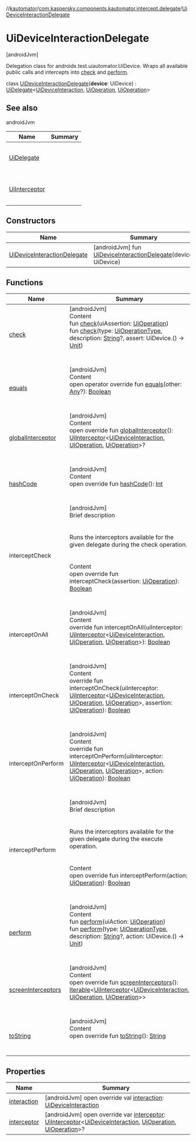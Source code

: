 //[kautomator](../../index.md)/[com.kaspersky.components.kautomator.intercept.delegate](../index.md)/[UiDeviceInteractionDelegate](index.md)



# UiDeviceInteractionDelegate  
 [androidJvm] 

Delegation class for androidx.test.uiautomator.UiDevice. Wraps all available public calls and intercepts into [check](check.md) and [perform](perform.md).

class [UiDeviceInteractionDelegate](index.md)(**device**: UiDevice) : [UiDelegate](../-ui-delegate/index.md)<[UiDeviceInteraction](../../com.kaspersky.components.kautomator.intercept.interaction/-ui-device-interaction/index.md), [UiOperation](../../com.kaspersky.components.kautomator.intercept.operation/-ui-operation/index.md)<UiDevice>, [UiOperation](../../com.kaspersky.components.kautomator.intercept.operation/-ui-operation/index.md)<UiDevice>>    


## See also  
  
androidJvm  
  
|  Name|  Summary| 
|---|---|
| [UiDelegate](../-ui-delegate/index.md)| <br><br><br><br>
| [UiInterceptor](../../com.kaspersky.components.kautomator.intercept.base/-ui-interceptor/index.md)| <br><br><br><br>
  


## Constructors  
  
|  Name|  Summary| 
|---|---|
| [UiDeviceInteractionDelegate](-ui-device-interaction-delegate.md)|  [androidJvm] fun [UiDeviceInteractionDelegate](-ui-device-interaction-delegate.md)(device: UiDevice)   <br>


## Functions  
  
|  Name|  Summary| 
|---|---|
| [check](check.md)| [androidJvm]  <br>Content  <br>fun [check](check.md)(uiAssertion: [UiOperation](../../com.kaspersky.components.kautomator.intercept.operation/-ui-operation/index.md)<UiDevice>)  <br>fun [check](check.md)(type: [UiOperationType](../../com.kaspersky.components.kautomator.intercept.operation/-ui-operation-type/index.md), description: [String](https://kotlinlang.org/api/latest/jvm/stdlib/kotlin/-string/index.html)?, assert: UiDevice.() -> [Unit](https://kotlinlang.org/api/latest/jvm/stdlib/kotlin/-unit/index.html))  <br><br><br>
| [equals](https://kotlinlang.org/api/latest/jvm/stdlib/kotlin/-any/equals.html)| [androidJvm]  <br>Content  <br>open operator override fun [equals](https://kotlinlang.org/api/latest/jvm/stdlib/kotlin/-any/equals.html)(other: [Any](https://kotlinlang.org/api/latest/jvm/stdlib/kotlin/-any/index.html)?): [Boolean](https://kotlinlang.org/api/latest/jvm/stdlib/kotlin/-boolean/index.html)  <br><br><br>
| [globalInterceptor](global-interceptor.md)| [androidJvm]  <br>Content  <br>open override fun [globalInterceptor](global-interceptor.md)(): [UiInterceptor](../../com.kaspersky.components.kautomator.intercept.base/-ui-interceptor/index.md)<[UiDeviceInteraction](../../com.kaspersky.components.kautomator.intercept.interaction/-ui-device-interaction/index.md), [UiOperation](../../com.kaspersky.components.kautomator.intercept.operation/-ui-operation/index.md)<UiDevice>, [UiOperation](../../com.kaspersky.components.kautomator.intercept.operation/-ui-operation/index.md)<UiDevice>>?  <br><br><br>
| [hashCode](https://kotlinlang.org/api/latest/jvm/stdlib/kotlin/-any/hash-code.html)| [androidJvm]  <br>Content  <br>open override fun [hashCode](https://kotlinlang.org/api/latest/jvm/stdlib/kotlin/-any/hash-code.html)(): [Int](https://kotlinlang.org/api/latest/jvm/stdlib/kotlin/-int/index.html)  <br><br><br>
| interceptCheck| [androidJvm]  <br>Brief description  <br><br><br>Runs the interceptors available for the given delegate during the check operation.<br><br>  <br>Content  <br>open override fun interceptCheck(assertion: [UiOperation](../../com.kaspersky.components.kautomator.intercept.operation/-ui-operation/index.md)<UiDevice>): [Boolean](https://kotlinlang.org/api/latest/jvm/stdlib/kotlin/-boolean/index.html)  <br><br><br>
| interceptOnAll| [androidJvm]  <br>Content  <br>override fun interceptOnAll(uiInterceptor: [UiInterceptor](../../com.kaspersky.components.kautomator.intercept.base/-ui-interceptor/index.md)<[UiDeviceInteraction](../../com.kaspersky.components.kautomator.intercept.interaction/-ui-device-interaction/index.md), [UiOperation](../../com.kaspersky.components.kautomator.intercept.operation/-ui-operation/index.md)<UiDevice>, [UiOperation](../../com.kaspersky.components.kautomator.intercept.operation/-ui-operation/index.md)<UiDevice>>): [Boolean](https://kotlinlang.org/api/latest/jvm/stdlib/kotlin/-boolean/index.html)  <br><br><br>
| interceptOnCheck| [androidJvm]  <br>Content  <br>override fun interceptOnCheck(uiInterceptor: [UiInterceptor](../../com.kaspersky.components.kautomator.intercept.base/-ui-interceptor/index.md)<[UiDeviceInteraction](../../com.kaspersky.components.kautomator.intercept.interaction/-ui-device-interaction/index.md), [UiOperation](../../com.kaspersky.components.kautomator.intercept.operation/-ui-operation/index.md)<UiDevice>, [UiOperation](../../com.kaspersky.components.kautomator.intercept.operation/-ui-operation/index.md)<UiDevice>>, assertion: [UiOperation](../../com.kaspersky.components.kautomator.intercept.operation/-ui-operation/index.md)<UiDevice>): [Boolean](https://kotlinlang.org/api/latest/jvm/stdlib/kotlin/-boolean/index.html)  <br><br><br>
| interceptOnPerform| [androidJvm]  <br>Content  <br>override fun interceptOnPerform(uiInterceptor: [UiInterceptor](../../com.kaspersky.components.kautomator.intercept.base/-ui-interceptor/index.md)<[UiDeviceInteraction](../../com.kaspersky.components.kautomator.intercept.interaction/-ui-device-interaction/index.md), [UiOperation](../../com.kaspersky.components.kautomator.intercept.operation/-ui-operation/index.md)<UiDevice>, [UiOperation](../../com.kaspersky.components.kautomator.intercept.operation/-ui-operation/index.md)<UiDevice>>, action: [UiOperation](../../com.kaspersky.components.kautomator.intercept.operation/-ui-operation/index.md)<UiDevice>): [Boolean](https://kotlinlang.org/api/latest/jvm/stdlib/kotlin/-boolean/index.html)  <br><br><br>
| interceptPerform| [androidJvm]  <br>Brief description  <br><br><br>Runs the interceptors available for the given delegate during the execute operation.<br><br>  <br>Content  <br>open override fun interceptPerform(action: [UiOperation](../../com.kaspersky.components.kautomator.intercept.operation/-ui-operation/index.md)<UiDevice>): [Boolean](https://kotlinlang.org/api/latest/jvm/stdlib/kotlin/-boolean/index.html)  <br><br><br>
| [perform](perform.md)| [androidJvm]  <br>Content  <br>fun [perform](perform.md)(uiAction: [UiOperation](../../com.kaspersky.components.kautomator.intercept.operation/-ui-operation/index.md)<UiDevice>)  <br>fun [perform](perform.md)(type: [UiOperationType](../../com.kaspersky.components.kautomator.intercept.operation/-ui-operation-type/index.md), description: [String](https://kotlinlang.org/api/latest/jvm/stdlib/kotlin/-string/index.html)?, action: UiDevice.() -> [Unit](https://kotlinlang.org/api/latest/jvm/stdlib/kotlin/-unit/index.html))  <br><br><br>
| [screenInterceptors](screen-interceptors.md)| [androidJvm]  <br>Content  <br>open override fun [screenInterceptors](screen-interceptors.md)(): [Iterable](https://kotlinlang.org/api/latest/jvm/stdlib/kotlin.collections/-iterable/index.html)<[UiInterceptor](../../com.kaspersky.components.kautomator.intercept.base/-ui-interceptor/index.md)<[UiDeviceInteraction](../../com.kaspersky.components.kautomator.intercept.interaction/-ui-device-interaction/index.md), [UiOperation](../../com.kaspersky.components.kautomator.intercept.operation/-ui-operation/index.md)<UiDevice>, [UiOperation](../../com.kaspersky.components.kautomator.intercept.operation/-ui-operation/index.md)<UiDevice>>>  <br><br><br>
| [toString](https://kotlinlang.org/api/latest/jvm/stdlib/kotlin/-any/to-string.html)| [androidJvm]  <br>Content  <br>open override fun [toString](https://kotlinlang.org/api/latest/jvm/stdlib/kotlin/-any/to-string.html)(): [String](https://kotlinlang.org/api/latest/jvm/stdlib/kotlin/-string/index.html)  <br><br><br>


## Properties  
  
|  Name|  Summary| 
|---|---|
| [interaction](index.md#com.kaspersky.components.kautomator.intercept.delegate/UiDeviceInteractionDelegate/interaction/#/PointingToDeclaration/)|  [androidJvm] open override val [interaction](index.md#com.kaspersky.components.kautomator.intercept.delegate/UiDeviceInteractionDelegate/interaction/#/PointingToDeclaration/): [UiDeviceInteraction](../../com.kaspersky.components.kautomator.intercept.interaction/-ui-device-interaction/index.md)   <br>
| [interceptor](index.md#com.kaspersky.components.kautomator.intercept.delegate/UiDeviceInteractionDelegate/interceptor/#/PointingToDeclaration/)|  [androidJvm] open override var [interceptor](index.md#com.kaspersky.components.kautomator.intercept.delegate/UiDeviceInteractionDelegate/interceptor/#/PointingToDeclaration/): [UiInterceptor](../../com.kaspersky.components.kautomator.intercept.base/-ui-interceptor/index.md)<[UiDeviceInteraction](../../com.kaspersky.components.kautomator.intercept.interaction/-ui-device-interaction/index.md), [UiOperation](../../com.kaspersky.components.kautomator.intercept.operation/-ui-operation/index.md)<UiDevice>, [UiOperation](../../com.kaspersky.components.kautomator.intercept.operation/-ui-operation/index.md)<UiDevice>>?   <br>

